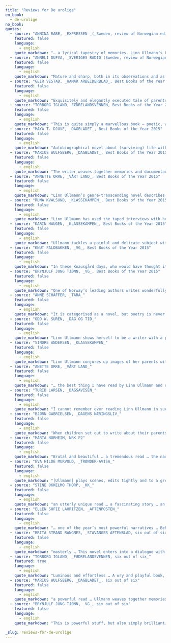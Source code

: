 ```yaml
---
title: "Reviews for De urolige"
en_book:
  - de-urolige
no_book:
quotes:
  - source: "ANNINA RABE, _EXPRESSEN _(_Sweden, review of Norwegian edition_)"
    featured: false
    language:
      - english
    quote_markdown: "… a lyrical tapestry of memories. Linn Ullmann’s book is, despite the pain, both a declaration of love and a literary masterpiece."
  - source: "ANNELI DUFVA, _SVERIGES RADIO (Sweden, review of Norwegian edition)_"
    featured: false
    language:
      - english
    quote_markdown: "Mature and sharp, both in its observations and as literature … This is absolutely her best book … There is so much love in it and enormous respect for each individual’s battle with their own life."
  - source: "GEIR VESTAD, _HAMAR ARBEIDERBLAD_, Best Books of the Year 2015"
    featured: false
    language:
      - english
    quote_markdown: "Exquisitely and elegantly executed tale of parents and children, with shades of the autobiographical."
  - source: "TORBORG IGLAND, FÆDRELANDSVENNEN, Best Books of the Year 2015"
    featured: false
    language:
      - english
    quote_markdown: "This is quite simply a marvellous book – poetic, wry, playful and completely lacking in pretension."
  - source: "MAYA T. DJUVE, _DAGBLADET_, Best Books of the Year 2015"
    featured: false
    language:
      - english
    quote_markdown: "Autobiographical novel about (surviving) life with a couple of celebrated artistic parents. Ullmann has never been better. Here she is by turns vulnerable, witty, poetic, pensive, brutal and tender. A moving and infinitely subtle piece of storytelling."
  - source: "MARIUS WULFSBERG, _DAGBLADET_, Best Books of the Year 2015"
    featured: false
    language:
      - english
    quote_markdown: "The writer weaves together memories and documentary material with an exquisite lightness of touch in this moving and intimate novel about her famous parents. The descriptions of the elderly Ingmar Bergmann in particular are entertaining and touching."
  - source: "ANNETTE ORRE, _VÅRT LAND_, Best Books of the Year 2015"
    featured: false
    language:
      - english
    quote_markdown: "Linn Ullmann’s genre-transcending novel describes the experience of growing up with two of Scandinavia’s greatest artists as one’s parents. It is beautiful, funny, extremely well-written and impossible to put down."
  - source: "RUNA KVALSUND, _KLASSEKAMPEN_, Best Books of the Year 2015"
    featured: false
    language:
      - english
    quote_markdown: "Linn Ullmann has used the taped interviews with her father, by then very close to death, as an effective outset for a novel about a childhood and a small, splintered family of individuals marked by disquiet."
  - source: "KARIN HAUGEN, _KLASSEKAMPEN_, Best Books of the Year 2015"
    featured: false
    language:
      - english
    quote_markdown: "Ullmann tackles a painful and delicate subject with great precision. The language and the rhythm of this book are so fine that you will want to stay immersed in it for as long as you can."
  - source: "KNUT FALDBAKKEN, _VG_, Best Books of the Year 2015"
    featured: false
    language:
      - english
    quote_markdown: "In these Knausgård days, who would have thought it possible for anyone to write such a perceptive, wise and objective, but at the same time tender and heart-felt story of growing up with parents like Liv Ullmann and Ingmar Bergman? And yet that is what Linn Ullmann has done in this impressive and highly readable book."
  - source: "BRYNJULF JUNG TJØNN, _VG_, Best Books of the Year 2015"
    featured: false
    language:
      - english
    quote_markdown: "One of Norway’s leading authors writes wonderfully, almost magically, about her famous parents and her own upbringing."
  - source: "ANNE SCHÄFFER, _TARA_"
    featured: false
    language:
      - english
    quote_markdown: "It is categorised as a novel, but poetry is never far away in this endeavour not to forget two ever-playful parents and a child who was always too grown-up. Linn Ullmann’s _De urolige_ is perhaps mainly a book about the creative process, about literature and art. A wonderful book!"
  - source: "ODD W. SURÉN, _DAG OG TID_"
    featured: false
    language:
      - english
    quote_markdown: "Linn Ullmann shows herself to be a writer with a profound insight into the way in which children regard presumptions as universal truths, and an eye for adults who have never learned what it means to be grown-up."
  - source: "SINDRE ANDERSEN, _KLASSEKAMPEN_"
    featured: false
    language:
      - english
    quote_markdown: "Linn Ullmann conjures up images of her parents with bravura … The leaps in time allow Ullmann to turn memories into poetry without this encroaching too much on the delicate prose. Did certain things happen just once, or time and again? Did they carry on throughout a childhood? The language is exceedingly elegant and at times extraordinary. I am impressed by the ease with which she can abruptly change theme in the midst of a gently paced passage. Page-long sentences are steered with a lightness of touch and breath."
  - source: "ANETTE ORRE, _VÅRT LAND_"
    featured: false
    language:
      - english
    quote_markdown: "… the best thing I have read by Linn Ullmann and one of the best books I have read this year … a scintillatingly good work of fiction. The narrative flows so smoothly that one feels it could not have been told in any other way … places and moods are captured with a unique immediacy that brands these images on the mind, there to mingle with one’s own memories."
  - source: "TURID LARSEN, _DAGSAVISEN_"
    featured: false
    language:
      - english
    quote_markdown: "I cannot remember ever reading Linn Ullmann in such sparkling and fiendishly witty form … The pages of this almost intoxicatingly well-written novel are imbued with verve and creativity, sensitivity and ruthless wit … There is daring and clear-sightedness in the writer’s reflections and recollections, with never a hint of romanticization … a bold and convincing novel."
  - source: "BJØRN GABRIELSEN, _DAGENS NÆRINGSLIV_"
    featured: false
    language:
      - english
    quote_markdown: "When children set out to write about their parents the result can easily take on the form of an indictment. Ullmann dwells instead on what we never can become privy to in a way that affords interesting observations … a deft and convincing tale of memory, belonging and parenthood."
  - source: "MARTA NORHEIM, NRK P2"
    featured: false
    language:
      - english
    quote_markdown: "Brutal and beautiful … a tremendous read … the narrative is pared to the bone and it is this that makes it so telling … The fine balance between the universal and the quite specific renders this novel vibrant with intensity. Its author neatly avoids falling into the obvious traps facing a child writing about famous parents … _De urolige_ is a wise and generous account of the difficult, strange, fine, harsh and intolerable things that occur within families."
  - source: "EVA HILDE MURVOLD, _TRØNDER-AVISA_"
    featured: false
    language:
      - english
    quote_markdown: "[Ullmann] plays scenes, edits tightly and to a great extent leaves it up to the spectator to make up their own mind about what is presented. The resulting work is in a class of its own. Ullmann maintains her distance and her clarity of vision even in such a close and revealing portrait of her own parents … Every line is imbued with significance and great immediacy, gravity and humour going hand in hand, effortlessly and consummately."
  - source: "STINE OKKELMO THORP, _KK_"
    featured: false
    language:
      - english
    quote_markdown: "an utterly unique read … a fascinating story … an outstanding novel."
  - source: "ELLEN SOFIE LAURITZEN, _AFTENPOSTEN_"
    featured: false
    language:
      - english
    quote_markdown: "… one of the year’s most powerful narratives … Behind beautifully turned sentences lie complex emotions and painful experiences … This is a courageous work, constantly walking the tightrope between the exquisite and the grotesque … a moving and tender book, one which prompts the reader to look back on their own memories, remember long buried stories. And isn’t that one of the best things literature can do?"
  - source: "BRITA STRAND RANGNES, _STAVANGER AFTENBLAD, six out of six_"
    featured: false
    language:
      - english
    quote_markdown: "masterly … This novel enters into a dialogue with some of the greatest names in literature. Writers like Proust and Beckett. But Ullmann herself is a writer of such calibre that she succeeds in referencing these works, not an echo chamber, but as a room for reflection … one of the very best books of the year."
  - source: "TORBORG IGLAND, _FÆDRELANDSVENNEN, six out of six_"
    featured: true
    language:
      - english
    quote_markdown: "Luminous and effortless … A wry and playful book, full of references to film, music and literature. And a serious work, deeply moving. Not one sentence here is without significance. And when you close it, it is of course yourself you have seen. This is one of those rare books which stays with you long afterwards."
  - source: "MARIUS WULFSBERG, _DAGBLADET_, six out of six"
    featured: false
    language:
      - english
    quote_markdown: "a powerful read … Ullmann weaves together memories and documentary material, imaginings and meditations with an exquisite lightness of touch … a moving chronicle of this extraordinary family … in the depictions of her father’s descent into old age and death her words glow like phosphorescence in dark water … Several times while reading this book I found myself thinking of Joan Didion’s fluent descriptions of her own bereavement in _The Year of Magical Thinking_. It would not surprise me if _De urolige_ were also to become an international bestseller."
  - source: "BRYNJULF JUNG TJØNN, _VG_, six out of six"
    featured: false
    language:
      - english
    quote_markdown: "This is powerful stuff, but also simply brilliant… in terms of its genre, scale and content _De urolige_ is an exceptionally ambitious project and Ullmann composes, cuts and splices the whole thing together with consummate skill … It takes a truly gifted writer to succeed with a project such as this … the result is a brilliant novel. Ullmann’s language, her ability to make everything vibrate, to render even her father’s feet on his deathbed poetic, put her in a whole other league than most other contemporary Norwegian writers."

_slug: reviews-for-de-urolige
---
```

